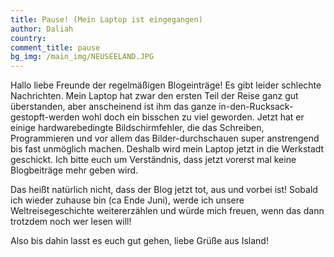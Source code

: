 ```yaml
---
title: Pause! (Mein Laptop ist eingegangen)
author: Daliah
country: 
comment_title: pause
bg_img: /main_img/NEUSEELAND.JPG
---
```


Hallo liebe Freunde der regelmäßigen Blogeinträge! Es gibt leider schlechte Nachrichten. Mein Laptop hat zwar den ersten Teil der Reise ganz gut überstanden, aber anscheinend ist ihm das ganze in-den-Rucksack-gestopft-werden wohl doch ein bisschen zu viel geworden. Jetzt hat er einige hardwarebedingte Bildschirmfehler, die das Schreiben, Programmieren und vor allem das Bilder-durchschauen super anstrengend bis fast unmöglich machen.  Deshalb wird mein Laptop jetzt in die Werkstadt geschickt. Ich bitte euch um Verständnis, dass jetzt vorerst mal keine Blogbeiträge mehr geben wird.

Das heißt natürlich nicht, dass der Blog jetzt tot, aus und vorbei ist! Sobald ich wieder zuhause bin (ca Ende Juni), werde ich unsere Weltreisegeschichte weitererzählen und würde mich freuen, wenn das dann trotzdem noch wer lesen will!

Also bis dahin lasst es euch gut gehen, liebe Grüße aus Island!

